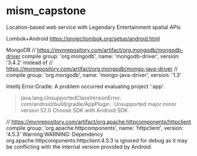 # mism_capstone
Location-based web service with Legendary Entertainment spatial APIs

Lombok+Android
https://projectlombok.org/setup/android.html

MongoDB
// https://mvnrepository.com/artifact/org.mongodb/mongodb-driver
compile group: 'org.mongodb', name: 'mongodb-driver', version: '3.4.2'
instead of
// https://mvnrepository.com/artifact/org.mongodb/mongo-java-driver
// compile group: 'org.mongodb', name: 'mongo-java-driver', version: '1.3'

Intellij
Error:Gradle: A problem occurred evaluating project ':app'.
> java.lang.UnsupportedClassVersionError: com/android/build/gradle/AppPlugin : Unsupported major.minor version 52.0
Choose SDK with Android SDK.


// https://mvnrepository.com/artifact/org.apache.httpcomponents/httpclient
compile group: 'org.apache.httpcomponents', name: 'httpclient', version: '4.5.3'
Warning:WARNING: Dependency org.apache.httpcomponents:httpclient:4.5.3 is ignored for debug as it may be conflicting with the internal version provided by Android.
